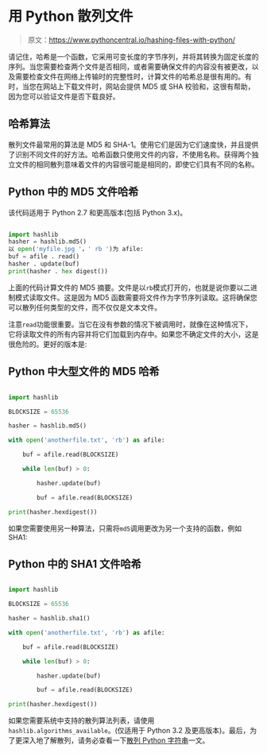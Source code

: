 # 用 Python 散列文件

> 原文：<https://www.pythoncentral.io/hashing-files-with-python/>

请记住，哈希是一个函数，它采用可变长度的字节序列，并将其转换为固定长度的序列。当您需要检查两个文件是否相同，或者需要确保文件的内容没有被更改，以及需要检查文件在网络上传输时的完整性时，计算文件的哈希总是很有用的。有时，当您在网站上下载文件时，网站会提供 MD5 或 SHA 校验和，这很有帮助，因为您可以验证文件是否下载良好。

## 哈希算法

散列文件最常用的算法是 MD5 和 SHA-1。使用它们是因为它们速度快，并且提供了识别不同文件的好方法。哈希函数只使用文件的内容，不使用名称。获得两个独立文件的相同散列意味着文件的内容很可能是相同的，即使它们具有不同的名称。

## Python 中的 MD5 文件哈希

该代码适用于 Python 2.7 和更高版本(包括 Python 3.x)。

```py

import hashlib
hasher = hashlib.md5() 
以 open('myfile.jpg '，' rb ')为 afile:
buf = afile . read()
hasher . update(buf)
print(hasher . hex digest())

```

上面的代码计算文件的 MD5 摘要。文件是以`rb`模式打开的，也就是说你要以二进制模式读取文件。这是因为 MD5 函数需要将文件作为字节序列读取。这将确保您可以散列任何类型的文件，而不仅仅是文本文件。

注意`read`功能很重要。当它在没有参数的情况下被调用时，就像在这种情况下，它将读取文件的所有内容并将它们加载到内存中。如果您不确定文件的大小，这是很危险的。更好的版本是:

## Python 中大型文件的 MD5 哈希

```py

import hashlib

BLOCKSIZE = 65536

hasher = hashlib.md5()

with open('anotherfile.txt', 'rb') as afile:

    buf = afile.read(BLOCKSIZE)

    while len(buf) > 0:

        hasher.update(buf)

        buf = afile.read(BLOCKSIZE)

print(hasher.hexdigest())

```

如果您需要使用另一种算法，只需将`md5`调用更改为另一个支持的函数，例如 SHA1:

## Python 中的 SHA1 文件哈希

```py

import hashlib

BLOCKSIZE = 65536

hasher = hashlib.sha1()

with open('anotherfile.txt', 'rb') as afile:

    buf = afile.read(BLOCKSIZE)

    while len(buf) > 0:

        hasher.update(buf)

        buf = afile.read(BLOCKSIZE)

print(hasher.hexdigest())

```

如果您需要系统中支持的散列算法列表，请使用`hashlib.algorithms_available`。(仅适用于 Python 3.2 及更高版本)。最后，为了更深入地了解散列，请务必查看一下[散列 Python 字符串](https://www.pythoncentral.io/hashing-strings-with-python/ "Hashing Strings with Python")一文。